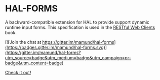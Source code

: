 # HAL-FORMS

A backward-compatible extension for HAL to provide support dynamic runtime input forms. This specification is used in the [RESTful Web Clients](http://g.mamund.com/rwcbook) book.

[![Join the chat at https://gitter.im/mamund/hal-forms](https://badges.gitter.im/mamund/hal-forms.svg)](https://gitter.im/mamund/hal-forms?utm_source=badge&utm_medium=badge&utm_campaign=pr-badge&utm_content=badge)

[Check it out!](http://rwcbook.github.io/hal-forms/)
